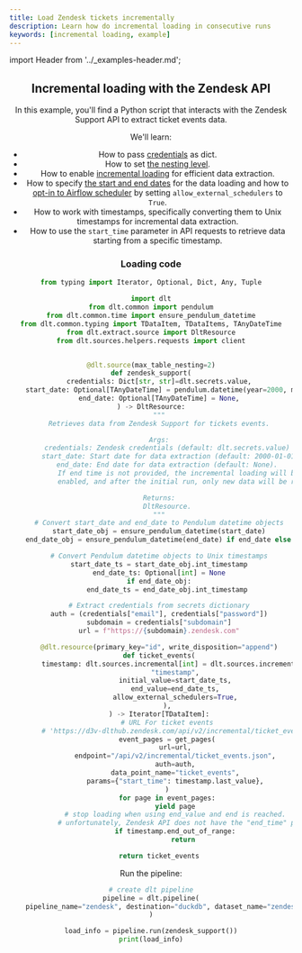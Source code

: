 ```yaml
---
title: Load Zendesk tickets incrementally
description: Learn how do incremental loading in consecutive runs
keywords: [incremental loading, example]
---
```


import Header from '../_examples-header.md';

<Header
    intro="In this tutorial, you will learn how to do incremental loading in consecutive runs with dlt.
    The state of your incremental loads will be persisted in
    your selected destination and restored and used on each new load,
    making it very easy to keep your loaded dataset up to date with the source."
    slug="incremental_loading" />

## Incremental loading with the Zendesk API

In this example, you'll find a Python script that interacts with the Zendesk Support API to extract ticket events data.

We'll learn:

- How to pass [credentials](../../general-usage/credentials) as dict.
- How to set [the nesting level](../../general-usage/source#reduce-the-nesting-level-of-generated-tables).
- How to enable [incremental loading](../../general-usage/incremental-loading) for efficient data extraction.
- How to specify [the start and end dates](../../general-usage/incremental-loading#using-dltsourcesincremental-for-backfill) for the data loading and how to [opt-in to Airflow scheduler](../../general-usage/incremental-loading#using-airflow-schedule-for-backfill-and-incremental-loading) by setting `allow_external_schedulers` to `True`.
- How to work with timestamps, specifically converting them to Unix timestamps for incremental data extraction.
- How to use the `start_time` parameter in API requests to retrieve data starting from a specific timestamp.


### Loading code

<!--@@@DLT_SNIPPET_START ./code/zendesk-snippets.py::markdown_source-->
```py
from typing import Iterator, Optional, Dict, Any, Tuple

import dlt
from dlt.common import pendulum
from dlt.common.time import ensure_pendulum_datetime
from dlt.common.typing import TDataItem, TDataItems, TAnyDateTime
from dlt.extract.source import DltResource
from dlt.sources.helpers.requests import client


@dlt.source(max_table_nesting=2)
def zendesk_support(
    credentials: Dict[str, str]=dlt.secrets.value,
    start_date: Optional[TAnyDateTime] = pendulum.datetime(year=2000, month=1, day=1),  # noqa: B008
    end_date: Optional[TAnyDateTime] = None,
) -> DltResource:
    """
    Retrieves data from Zendesk Support for tickets events.

    Args:
        credentials: Zendesk credentials (default: dlt.secrets.value)
        start_date: Start date for data extraction (default: 2000-01-01)
        end_date: End date for data extraction (default: None).
            If end time is not provided, the incremental loading will be
            enabled, and after the initial run, only new data will be retrieved.

    Returns:
        DltResource.
    """
    # Convert start_date and end_date to Pendulum datetime objects
    start_date_obj = ensure_pendulum_datetime(start_date)
    end_date_obj = ensure_pendulum_datetime(end_date) if end_date else None

    # Convert Pendulum datetime objects to Unix timestamps
    start_date_ts = start_date_obj.int_timestamp
    end_date_ts: Optional[int] = None
    if end_date_obj:
        end_date_ts = end_date_obj.int_timestamp

    # Extract credentials from secrets dictionary
    auth = (credentials["email"], credentials["password"])
    subdomain = credentials["subdomain"]
    url = f"https://{subdomain}.zendesk.com"

    @dlt.resource(primary_key="id", write_disposition="append")
    def ticket_events(
        timestamp: dlt.sources.incremental[int] = dlt.sources.incremental(
            "timestamp",
            initial_value=start_date_ts,
            end_value=end_date_ts,
            allow_external_schedulers=True,
        ),
    ) -> Iterator[TDataItem]:
        # URL For ticket events
        # 'https://d3v-dlthub.zendesk.com/api/v2/incremental/ticket_events.json?start_time=946684800'
        event_pages = get_pages(
            url=url,
            endpoint="/api/v2/incremental/ticket_events.json",
            auth=auth,
            data_point_name="ticket_events",
            params={"start_time": timestamp.last_value},
        )
        for page in event_pages:
            yield page
            # stop loading when using end_value and end is reached.
            # unfortunately, Zendesk API does not have the "end_time" parameter, so we stop iterating ourselves
            if timestamp.end_out_of_range:
                return

    return ticket_events
```
<!--@@@DLT_SNIPPET_END ./code/zendesk-snippets.py::markdown_source-->

Run the pipeline:


<!--@@@DLT_SNIPPET_START ./code/zendesk-snippets.py::markdown_pipeline-->
```py
# create dlt pipeline
pipeline = dlt.pipeline(
    pipeline_name="zendesk", destination="duckdb", dataset_name="zendesk_data"
)

load_info = pipeline.run(zendesk_support())
print(load_info)
```
<!--@@@DLT_SNIPPET_END ./code/zendesk-snippets.py::markdown_pipeline-->

